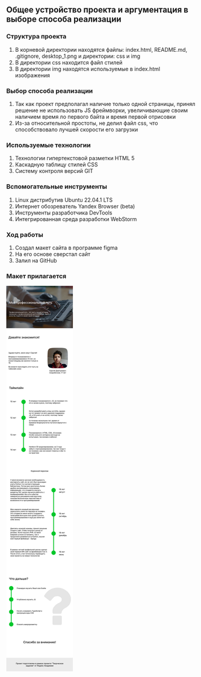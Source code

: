 ##  Общее устройство проекта и аргументация в выборе способа реализации
### Структура проекта
1) В корневой директории находятся файлы: index.html, README.md, .gitignore, desktop_1.png и директории: css и img
2) В директории css находится файл стилей
3) В директории img находятся используемые в index.html изображения

### Выбор способа реализации
1) Так как проект предполагал наличие только одной страницы, принял решение не использовать JS фреймворки, увеличивающие своим наличием время ло первого байта и время первой отрисовки
2) Из-за относительной простоты, не делил файл css, что способствовало лучшей скорости его загрузки

### Используемые технологии
1) Технологии гипертекстовой разметки HTML 5
2) Каскадную таблицу стилей CSS
3) Систему контроля версий GIT

### Вспомогательные инструменты
1) Linux дистрибутив Ubuntu 22.04.1 LTS
2) Интернет обозреватель Yandex Browser (beta)
3) Инструменты разработчика DevTools
4) Интегрированная среда разработки WebStorm

### Ход работы
1) Создал макет сайта в программе figma
2) На его основе сверстал сайт
3) Залил на GitHub

### Макет прилагается
![alt text](desktop_1.png)